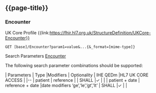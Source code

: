 ## {{page-title}}

### Encounter

UK Core Profile {{link:https://fhir.hl7.org.uk/StructureDefinition/UKCore-Encounter}}

   
    GET [base]/Encounter?param1=value&...{&_format=[mime-type]}
 

Search Parameters [Encounter](https://hl7.org/fhir/R4/Encounter.html#search)

The following search parameter combinations should be supported:

| Parameters | Type |Modifiers | Optionality | IHE QEDm |HL7 UK CORE ACCESS |
|--
| patient |	reference	| |  SHALL |&check; | |
| patient + date | reference + date |date modifiers ‘ge’,‘le’,’gt’,’lt’ | SHALL |&check; | |